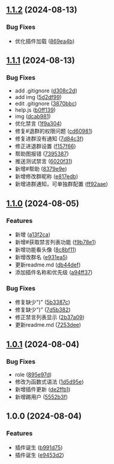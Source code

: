 ## [1.1.2](https://github.com/Circle-money-run/karin-plugin-group/compare/v1.1.1...v1.1.2) (2024-08-13)


### Bug Fixes

* 优化插件加载 ([869ea4b](https://github.com/Circle-money-run/karin-plugin-group/commit/869ea4b6232e6b72c89002a06149759f5489a695))

## [1.1.1](https://github.com/Circle-money-run/karin-plugin-group/compare/v1.1.0...v1.1.1) (2024-08-13)


### Bug Fixes

* add .gitignore ([d308c2d](https://github.com/Circle-money-run/karin-plugin-group/commit/d308c2d41dd66922367fa1b40c76c12b4080ebdd))
* add img ([5d2df99](https://github.com/Circle-money-run/karin-plugin-group/commit/5d2df99d3af6b9ea153d732793425bd946d030ef))
* edit .gitignore ([3870bbc](https://github.com/Circle-money-run/karin-plugin-group/commit/3870bbcdb6b5895b7960ee08e283d3b036136c21))
* help.js ([b0ff139](https://github.com/Circle-money-run/karin-plugin-group/commit/b0ff13916b3ac6ad8c2158c28661fbbfd8c617b1))
* img ([dcab981](https://github.com/Circle-money-run/karin-plugin-group/commit/dcab9815a11b90683fcc020a5d48a6cb78ad2c81))
* 优化禁言 ([1f9a304](https://github.com/Circle-money-run/karin-plugin-group/commit/1f9a30468e205a92a4405ff5c3ed515fc4ebb80d))
* 修复#退群的权限问题 ([cd60981](https://github.com/Circle-money-run/karin-plugin-group/commit/cd60981bdbbba5866809695031c4e1a8cdabdc69))
* 修复进群没有通知 ([7d84c3f](https://github.com/Circle-money-run/karin-plugin-group/commit/7d84c3f406d9baee37ccfa02d54a567779002312))
* 修正进退群设置 ([f157f66](https://github.com/Circle-money-run/karin-plugin-group/commit/f157f668e18ae2ebee949b5f6a7c9db893f6cdbb))
* 帮助图报错 ([7395387](https://github.com/Circle-money-run/karin-plugin-group/commit/73953876b2612dec79a1968aef1336f332f80b1e))
* 推送测试禁言 ([6020f31](https://github.com/Circle-money-run/karin-plugin-group/commit/6020f31dbb748b6f9a192acbf6d8bbccc71c7318))
* 新增#帮助 ([8379e9e](https://github.com/Circle-money-run/karin-plugin-group/commit/8379e9ed2d76bb821e8af44664849fefcf77d026))
* 新增修改群昵称 ([e817edb](https://github.com/Circle-money-run/karin-plugin-group/commit/e817edbdf4d48e71a16a9afbfd2e777f1f3e6b46))
* 新增进群通知，可单独群配置 ([ff92aae](https://github.com/Circle-money-run/karin-plugin-group/commit/ff92aae8859080042810687060ba5f3f7329a9f8))

## [1.1.0](https://github.com/Circle-money-run/karin-plugin-group/compare/v1.0.1...v1.1.0) (2024-08-05)


### Features

* 新增 ([a13f2ca](https://github.com/Circle-money-run/karin-plugin-group/commit/a13f2ca0153bcf692cb55ac9d196a40b3c8b0810))
* 新增#获取禁言列表功能 ([f9b78e1](https://github.com/Circle-money-run/karin-plugin-group/commit/f9b78e10ec6f8a6cf904b1ef3111dc48b6896290))
* 新增功能看头像 ([8c8bf11](https://github.com/Circle-money-run/karin-plugin-group/commit/8c8bf11f6219747d841ba1443cd21de78a3cf842))
* 新增改群名 ([e931ea5](https://github.com/Circle-money-run/karin-plugin-group/commit/e931ea5f720a51c61462f2b0367e773e2cd9555b))
* 更新readme.md ([db44def](https://github.com/Circle-money-run/karin-plugin-group/commit/db44deff6a24f5732cac3a0d65383bd197e35eab))
* 添加插件名称和优先级 ([a94ff37](https://github.com/Circle-money-run/karin-plugin-group/commit/a94ff37a3ddd32381ce2c74ec6d3835cd1d613d4))


### Bug Fixes

* 修复缺少")" ([5b3387c](https://github.com/Circle-money-run/karin-plugin-group/commit/5b3387c2ff7c43717bfd032db3d9ad60b990869b))
* 修复缺少")" ([7d5b382](https://github.com/Circle-money-run/karin-plugin-group/commit/7d5b3821a2cfa985e6fdab5e423d6bc2c53518af))
* 修正禁言列表显示 ([2b37a09](https://github.com/Circle-money-run/karin-plugin-group/commit/2b37a0990efba18ce76b3aee3e384982308feba5))
* 更新readme.md ([7253dee](https://github.com/Circle-money-run/karin-plugin-group/commit/7253dee388448f00e2edb5ee88f40cdf24180b87))

## [1.0.1](https://github.com/Circle-money-run/karin-plugin-group/compare/v1.0.0...v1.0.1) (2024-08-04)


### Bug Fixes

* role ([895e97d](https://github.com/Circle-money-run/karin-plugin-group/commit/895e97d0a090bd67d2a0b9cdc36dac76a6d0356b))
* 修改为函数式语法 ([1d5d95e](https://github.com/Circle-money-run/karin-plugin-group/commit/1d5d95edf6e9196fe4fff0d2d39089bd4309bbfb))
* 新增插件更新 ([de2ffb1](https://github.com/Circle-money-run/karin-plugin-group/commit/de2ffb159c476c2f9e7f629e26771745088c72c9))
* 新增踢用户 ([5552b3f](https://github.com/Circle-money-run/karin-plugin-group/commit/5552b3f7bb76b23908875a7a5d8645c1f563c85c))

## 1.0.0 (2024-08-04)


### Features

* 插件诞生 ([b991d75](https://github.com/Circle-money-run/karin-plugin-Group/commit/b991d755f51eb9aa9e67b081c1e3706308605c67))
* 插件诞生 ([e9453d2](https://github.com/Circle-money-run/karin-plugin-Group/commit/e9453d2945be800543f0f83aa79c03b7ab38b935))
